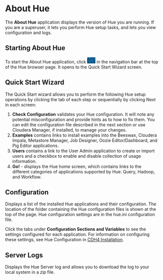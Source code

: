 
<link rel="stylesheet" href="docbook.css" type="text/css" media="screen" title="no title" charset="utf-8"></link>

About Hue
=========

The **About Hue** application displays the version of Hue you are
running. If you are a superuser, it lets you perform Hue setup tasks,
and lets you view configuration and logs.

Starting About Hue
------------------

To start the About Hue application, click
![image](images/quick_start.png) in the navigation bar at the top of the
Hue browser page. It opens to the Quick Start Wizard screen.

Quick Start Wizard
------------------

The Quick Start wizard allows you to perform the following Hue setup
operations by clicking the tab of each step or sequentially by clicking
Next in each screen:

1.  **Check Configuration** validates your Hue configuration. It will
    note any potential misconfiguration and provide hints as to how to
    fix them. You can edit the configuration file described in the next
    section or use Cloudera Manager, if installed, to manage your
    changes.
2.  **Examples** contains links to install examples into the Beeswax,
    Cloudera Impala, Metastore Manager, Job Designer, Oozie
    Editor/Dashboard, and Pig Editor applications.
3.  **Users** contains a link to the User Admin application to create or
    import users and a checkbox to enable and disable collection of
    usage information.
4.  **Go!** - displays the Hue home screen, which contains links to the
    different categories of applications supported by Hue: Query,
    Hadoop, and Workflow.

Configuration
-------------

Displays a list of the installed Hue applications and their
configuration. The location of the folder containing the Hue
configuration files is shown at the top of the page. Hue configuration
settings are in the hue.ini configuration file.

Click the tabs under **Configuration Sections and Variables** to see the
settings configured for each application. For information on configuring
these settings, see Hue Configuration in [CDH4
Installation](http://www.cloudera.com/content/cloudera-content/cloudera-docs/CDH4/latest/CDH4-Installation-Guide/CDH4-Installation-Guide.html).

Server Logs
-----------

Displays the Hue Server log and allows you to download the log to your
local system in a zip file.
